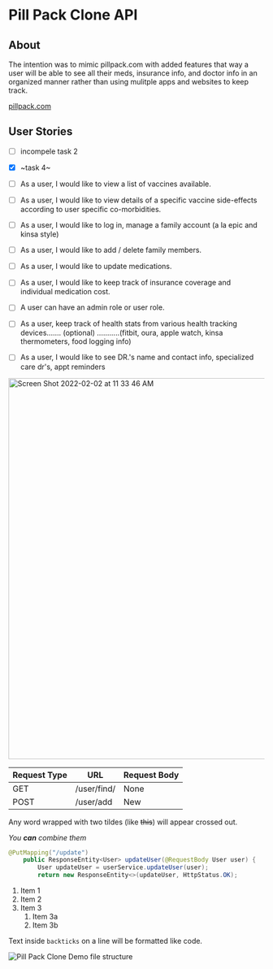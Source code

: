 # Pill Pack Clone API

## About
The intention was to mimic pillpack.com with added features that way a user will be able to see all their meds, insurance info, and doctor info in an organized manner rather than using mulitple apps and websites to keep track. 

[pillpack.com](https://www.pillpack.com/)

## User Stories
- [ ] incompele task 2
- [x] ~task 4~

- [ ] As a user, I would like to view a list of vaccines available.

- [ ] As a user, I would like to view details of a specific vaccine side-effects according to user specific co-morbidities.

- [ ] As a user, I would like to log in, manage a family account (a la epic and kinsa style)

- [ ] As a user, I would like to add / delete family members.

- [ ] As a user, I would like to update medications.

- [ ] As a user, I would like to keep track of insurance coverage and individual medication cost.

- [ ] A user can have an admin role or user role.

- [ ] As a user, keep track of health stats from various health tracking devices....... (optional) ...........(fitbit, oura, apple watch, kinsa thermometers, food      logging info)

- [ ] As a user, I would like to see DR.'s name and contact info, specialized care dr's, appt reminders 


<img width="750" alt="Screen Shot 2022-02-02 at 11 33 46 AM" src="https://user-images.githubusercontent.com/15316862/152207648-21a85670-35f6-4d13-a869-91471f410b56.png">

Request Type | URL | Request Body
------------ | --- |-------------
GET | /user/find/ | None
POST| /user/add | New

Any word wrapped with two tildes (like ~~this~~) will appear crossed out.

_You **can** combine them_

```java
@PutMapping("/update")
    public ResponseEntity<User> updateUser(@RequestBody User user) {
        User updateUser = userService.updateUser(user);
        return new ResponseEntity<>(updateUser, HttpStatus.OK);
```
1. Item 1
1. Item 2
1. Item 3
   1. Item 3a
   1. Item 3b
   
Text inside `backticks` on a line will be formatted like code.

![Pill Pack Clone Demo file structure](demo/demo.gif)

